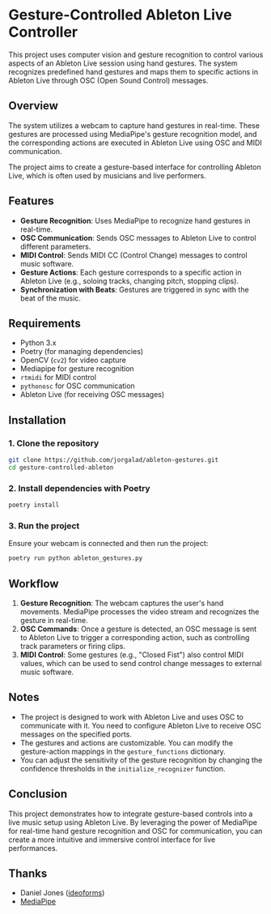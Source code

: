 

# Gesture-Controlled Ableton Live Controller

This project uses computer vision and gesture recognition to control various aspects of an Ableton Live session using hand gestures. The system recognizes predefined hand gestures and maps them to specific actions in Ableton Live through OSC (Open Sound Control) messages.

## Overview

The system utilizes a webcam to capture hand gestures in real-time. These gestures are processed using MediaPipe's gesture recognition model, and the corresponding actions are executed in Ableton Live using OSC and MIDI communication.

The project aims to create a gesture-based interface for controlling Ableton Live, which is often used by musicians and live performers.

## Features

- **Gesture Recognition**: Uses MediaPipe to recognize hand gestures in real-time.
- **OSC Communication**: Sends OSC messages to Ableton Live to control different parameters.
- **MIDI Control**: Sends MIDI CC (Control Change) messages to control music software.
- **Gesture Actions**: Each gesture corresponds to a specific action in Ableton Live (e.g., soloing tracks, changing pitch, stopping clips).
- **Synchronization with Beats**: Gestures are triggered in sync with the beat of the music.

## Requirements

- Python 3.x
- Poetry (for managing dependencies)
- OpenCV (`cv2`) for video capture
- Mediapipe for gesture recognition
- `rtmidi` for MIDI control
- `pythonosc` for OSC communication
- Ableton Live (for receiving OSC messages)

## Installation

### 1. Clone the repository

```bash
git clone https://github.com/jorgalad/ableton-gestures.git
cd gesture-controlled-ableton
```

### 2. Install dependencies with Poetry

```bash
poetry install
```

### 3. Run the project

Ensure your webcam is connected and then run the project:

```bash
poetry run python ableton_gestures.py
```

## Workflow

1. **Gesture Recognition**: The webcam captures the user's hand movements. MediaPipe processes the video stream and recognizes the gesture in real-time.
2. **OSC Commands**: Once a gesture is detected, an OSC message is sent to Ableton Live to trigger a corresponding action, such as controlling track parameters or firing clips.
3. **MIDI Control**: Some gestures (e.g., "Closed Fist") also control MIDI values, which can be used to send control change messages to external music software.

## Notes

- The project is designed to work with Ableton Live and uses OSC to communicate with it. You need to configure Ableton Live to receive OSC messages on the specified ports.
- The gestures and actions are customizable. You can modify the gesture-action mappings in the `gesture_functions` dictionary.
- You can adjust the sensitivity of the gesture recognition by changing the confidence thresholds in the `initialize_recognizer` function.

## Conclusion

This project demonstrates how to integrate gesture-based controls into a live music setup using Ableton Live. By leveraging the power of MediaPipe for real-time hand gesture recognition and OSC for communication, you can create a more intuitive and immersive control interface for live performances.



## Thanks
- Daniel Jones ([ideoforms](https://github.com/ideoforms)) 
- [MediaPipe](https://ai.google.dev/edge/mediapipe/solutions/guide)

